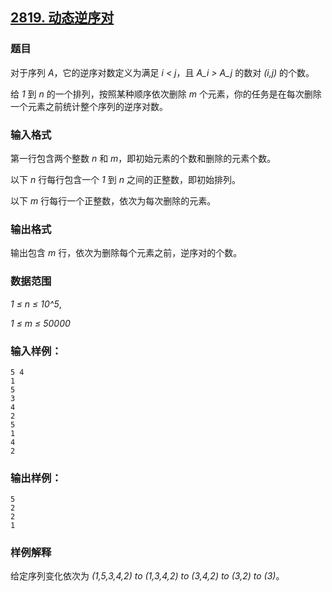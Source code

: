 ## [2819. 动态逆序对](https://www.acwing.com/problem/content/2821/)

### 题目

对于序列 *A*，它的逆序对数定义为满足 *i < j*，且 *A_i > A_j* 的数对 *(i,j)* 的个数。

给 *1* 到 *n* 的一个排列，按照某种顺序依次删除 *m* 个元素，你的任务是在每次删除一个元素之前统计整个序列的逆序对数。

### 输入格式

第一行包含两个整数 *n* 和 *m*，即初始元素的个数和删除的元素个数。

以下 *n* 行每行包含一个 *1* 到 *n* 之间的正整数，即初始排列。

以下 *m* 行每行一个正整数，依次为每次删除的元素。

### 输出格式

输出包含 *m* 行，依次为删除每个元素之前，逆序对的个数。

### 数据范围

*1 ≤ n ≤ 10^5*,

*1 ≤ m ≤ 50000*

### 输入样例：

```
5 4
1
5
3
4
2
5
1
4
2
```

### 输出样例：

```
5
2
2
1
```

### 样例解释

给定序列变化依次为 *(1,5,3,4,2) to (1,3,4,2) to (3,4,2) to (3,2) to (3)*。
